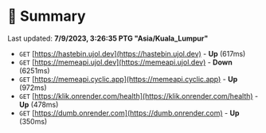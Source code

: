 # 📖 Summary
Last updated: **7/9/2023, 3:26:35 PTG "Asia/Kuala_Lumpur"**

- `GET` [https://hastebin.ujol.dev](https://hastebin.ujol.dev) - **Up** (617ms)
- `GET` [https://memeapi.ujol.dev](https://memeapi.ujol.dev) - **Down** (6251ms)
- `GET` [https://memeapi.cyclic.app](https://memeapi.cyclic.app) - **Up** (972ms)
- `GET` [https://klik.onrender.com/health](https://klik.onrender.com/health) - **Up** (478ms)
- `GET` [https://dumb.onrender.com](https://dumb.onrender.com) - **Up** (350ms)
